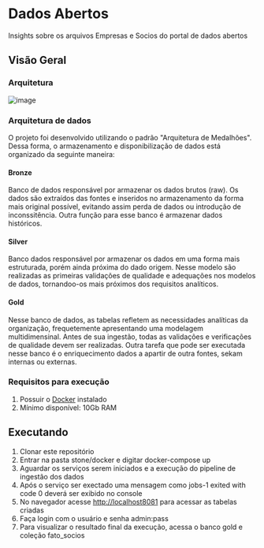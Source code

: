 # Dados Abertos

Insights sobre os arquivos Empresas e Socios do portal de dados abertos

## Visão Geral

### Arquitetura

![image](https://github.com/aclaraujo/stone/assets/45980136/98a50ad1-4dcc-43ad-9933-72e27861b10b)

### Arquitetura de dados
O projeto foi desenvolvido utilizando o padrão "Arquitetura de Medalhões". Dessa forma, o armazenamento e disponibilização de dados está organizado da seguinte maneira:

#### Bronze
Banco de dados responsável por armazenar os dados brutos (raw). Os dados são extraídos das fontes e inseridos no armazenamento da forma mais original possível, evitando assim perda de dados ou introdução de inconssitência. Outra função para esse banco é armazenar dados históricos.

#### Silver
Banco dados responsável por armazenar os dados em uma forma mais estruturada, porém ainda próxima do dado origem. Nesse modelo são realizadas as primeiras validações de qualidade e adequações nos modelos de dados, tornandoo-os mais próximos dos requisitos analíticos.

#### Gold
Nesse banco de dados, as tabelas refletem as necessidades analíticas da organização, frequetemente apresentando uma modelagem multidimensinal. Antes de sua ingestão, todas as validações e verificações de qualidade devem ser realizadas. Outra tarefa que pode ser executada nesse banco é o enriquecimento dados a apartir de outra fontes, sekam internas ou externas.


### Requisitos para execução
1. Possuir o [Docker](https://docs.docker.com/desktop/install/linux-install/) instalado
2. Mínimo disponível: 10Gb RAM

## Executando
1. Clonar este repositório
2. Entrar na pasta stone/docker e digitar docker-compose up
3. Aguardar os serviços serem iniciados e a execução do pipeline de ingestão dos dados
4. Após o serviço ser exectado uma mensagem como jobs-1 exited with code 0 deverá ser exibido no console
5. No navegador acesse [http://localhost8081](http://localhost8081) para acessar as tabelas criadas
6. Faça login com o usuário e senha admin:pass
7. Para visualizar o resultado final da execução, acessa o banco gold e coleção fato_socios
